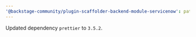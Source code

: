 ```yaml
---
'@backstage-community/plugin-scaffolder-backend-module-servicenow': patch
---
```


Updated dependency `prettier` to `3.5.2`.
